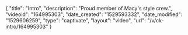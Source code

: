 {
    "title": "Intro",
    "description": "Proud member of Macy's style crew.",
    "videoid": "164995303",
    "date_created": "1529593332",
    "date_modified": "1529606259",
    "type": "captivate",
    "layout": "video",
    "url": "\/v\/ck-intro\/164995303"
}